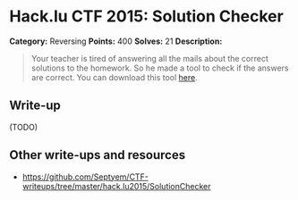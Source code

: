 # Hack.lu CTF 2015: Solution Checker

**Category:** Reversing
**Points:** 400
**Solves:** 21
**Description:**

> Your teacher is tired of answering all the mails about the correct solutions to the homework. So he made a tool to check if the answers are correct.
> You can download this tool [here](SolutionChecker_52e5abfabf05e13e688a72091b09ed28.exe).


## Write-up

(TODO)

## Other write-ups and resources

* <https://github.com/Septyem/CTF-writeups/tree/master/hack.lu2015/SolutionChecker>
